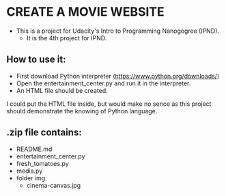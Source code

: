 # CREATE A MOVIE WEBSITE

- This is a project for Udacity's Intro to Programming Nanogegree (IPND).
  - It is the 4th project for IPND.

## How to use it:
- First download Python interpreter (https://www.python.org/downloads/)
- Open the entertainment_center.py and run it in the interpreter.
- An HTML file should be created.

I could put the HTML file inside, but would make no sence as this project should demonstrate the knowing of Python language.

## .zip file contains:
- README.md
- entertainment_center.py
- fresh_tomatoes.py
- media.py
- folder img:
  - cinema-canvas.jpg
